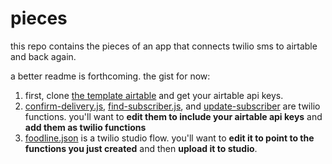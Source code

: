 # pieces

this repo contains the pieces of an app that connects twilio sms to airtable and back again.

a better readme is forthcoming. the gist for now:

1. first, clone [the template airtable](https://airtable.com/shrQ11TVOeT0oCXxo) and get your airtable api keys.
2. [confirm-delivery.js](confirm-delivery.js), [find-subscriber.js](find-subscriber.js), and [update-subscriber](update-subscriber.js) are twilio functions. you'll want to **edit them to include your airtable api keys** and **add them as twilio functions**
3. [foodline.json](foodline.json) is a twilio studio flow. you'll want to **edit it to point to the functions you just created** and then **upload it to studio**.
